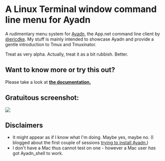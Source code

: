 # A Linux Terminal window command line menu for Ayadn

A rudimentary menu system for [Ayadn](https://github.com/ericdke/na), the App.net command line client by [@ericdke](https://github.com/ericdke). My stuff is mainly intended to showcase Ayadn and provide a gentle introduction to Tmux and Tmuxinator.

Treat as very alpha. Actually, treat it as a bit rubbish. Better.

## Want to know more or try this out?

Please take a look at **[the documentation.](/docs/00-index.md)**

## Gratuitous screenshot:

![](http://bt3.com/images/f/fc/Ayadn_shell.png)

## Disclaimers

* It might appear as if I know what I'm doing. Maybe yes, maybe no. (I blogged about the first couple of sessions [trying to install Ayadn.](http://bazbt3.re-app.net/2014/10/23/command-line/))
* I don't have a Mac thus cannot test on one - however a Mac user *has* got Ayadn_shell to work.
